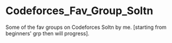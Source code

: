 # Codeforces_Fav_Group_Soltn
Some of the fav groups on Codeforces Soltn by me. [starting from beginners' grp then will progress].

